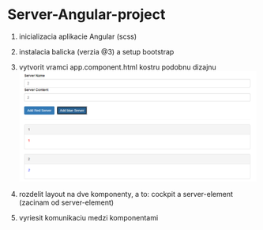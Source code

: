 # Server-Angular-project

1. inicializacia aplikacie Angular (scss)

2. instalacia balicka (verzia @3) a setup bootstrap

3. vytvorit vramci app.component.html kostru podobnu dizajnu ![alt](./img/1.png)
4. rozdelit layout na dve komponenty, a to: cockpit a server-element (zacinam od server-element)

5. vyriesit komunikaciu medzi komponentami
